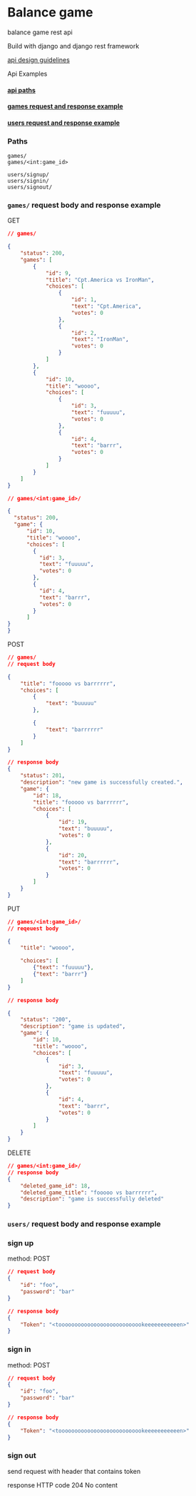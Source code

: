 # Balance game
balance game rest api

Build with django and django rest framework

[api design guidelines](https://hackernoon.com/restful-api-designing-guidelines-the-best-practices-60e1d954e7c9)

Api Examples

#### [api paths](#Paths)
#### [games request and response example](#games-request-body-and-response-example)
#### [users request and response example](#users-request-body-and-response-example)

### Paths
```
games/
games/<int:game_id>

users/signup/
users/signin/
users/signout/
```

### ```games/``` request body and response example

GET
```json
// games/  

{
    "status": 200,
    "games": [
        {
            "id": 9,
            "title": "Cpt.America vs IronMan",
            "choices": [
                {
                    "id": 1,
                    "text": "Cpt.America",
                    "votes": 0
                },
                {
                    "id": 2,
                    "text": "IronMan",
                    "votes": 0
                }
            ]
        },
        {
            "id": 10,
            "title": "woooo",
            "choices": [
                {
                    "id": 3,
                    "text": "fuuuuu",
                    "votes": 0
                },
                {
                    "id": 4,
                    "text": "barrr",
                    "votes": 0
                }
            ]
        }
    ]
}

// games/<int:game_id>/

{
  "status": 200,
  "game": {
      "id": 10,
      "title": "woooo",
      "choices": [
        {
          "id": 3,
          "text": "fuuuuu",
          "votes": 0
        },
        {
          "id": 4,
          "text": "barrr",
          "votes": 0
        }
      ]
}
}
```

POST
```json
// games/
// request body

{
    "title": "fooooo vs barrrrrr",
    "choices": [
        {
            "text": "buuuuu"
        },

        {
            "text": "barrrrrr"
        }
    ]
}
```

```json
// response body
{
    "status": 201,
    "description": "new game is successfully created.",
    "game": {
        "id": 18,
        "title": "fooooo vs barrrrrr",
        "choices": [
            {
                "id": 19,
                "text": "buuuuu",
                "votes": 0
            },
            {
                "id": 20,
                "text": "barrrrrr",
                "votes": 0
            }
        ]
    }
}
```

PUT
```json
// games/<int:game_id>/
// reqeuest body

{
    "title": "woooo",

    "choices": [
        {"text": "fuuuuu"},
        {"text": "barrr"}
    ]
}
```

```json
// response body

{
    "status": "200",
    "description": "game is updated",
    "game": {
        "id": 10,
        "title": "woooo",
        "choices": [
            {
                "id": 3,
                "text": "fuuuuu",
                "votes": 0
            },
            {
                "id": 4,
                "text": "barrr",
                "votes": 0
            }
        ]
    }
}
```

DELETE
```json
// games/<int:game_id>/
// response body
{
    "deleted_game_id": 18,
    "deleted_game_title": "fooooo vs barrrrrr",
    "description": "game is successfully deleted"
}
```

### ```users/``` request body and response example

### sign up
method: POST

```json
// request body
{
    "id": "foo",
    "password": "bar"
}
```

```json
// response body
{
    "Token": "<tooooooooooooooooooooooooookeeeeeeeeeeen>"
}
```

### sign in
method: POST
```json
// request body
{
    "id": "foo",
    "password": "bar"
}
```

```json
// response body
{
    "Token": "<tooooooooooooooooooooooooookeeeeeeeeeeen>"
}
```

### sign out
send request with header that contains token

response HTTP code 204 No content
